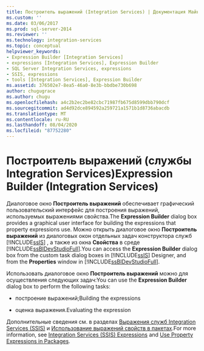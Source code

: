 ```yaml
---
title: Построитель выражений (Integration Services) | Документация Майкрософт
ms.custom: ''
ms.date: 03/06/2017
ms.prod: sql-server-2014
ms.reviewer: ''
ms.technology: integration-services
ms.topic: conceptual
helpviewer_keywords:
- Expression Builder [Integration Services]
- expressions [Integration Services], Expression Builder
- SQL Server Integration Services, expressions
- SSIS, expressions
- tools [Integration Services], Expression Builder
ms.assetid: 376502e7-8ea5-46a0-8e3b-bbdbe730b698
author: chugugrace
ms.author: chugu
ms.openlocfilehash: a4c2b2ec2be82cbc71987fb675d8599dbb790dcf
ms.sourcegitcommit: ad4d92dce894592a259721a1571b1d8736abacdb
ms.translationtype: MT
ms.contentlocale: ru-RU
ms.lasthandoff: 08/04/2020
ms.locfileid: "87752280"
---
```

# <a name="expression-builder-integration-services"></a><span data-ttu-id="18b78-102">Построитель выражений (службы Integration Services)</span><span class="sxs-lookup"><span data-stu-id="18b78-102">Expression Builder (Integration Services)</span></span>
  <span data-ttu-id="18b78-103">Диалоговое окно **Построитель выражений** обеспечивает графический пользовательский интерфейс для построения выражений, используемых выражениями свойства.</span><span class="sxs-lookup"><span data-stu-id="18b78-103">The **Expression Builder** dialog box provides a graphical user interface for building the expressions that property expressions use.</span></span> <span data-ttu-id="18b78-104">Можно открыть диалоговое окно **Построитель выражений** из диалоговых окон отдельных задач конструктора служб [!INCLUDE[ssIS](../includes/ssis-md.md)] , а также из окна **Свойства** в среде [!INCLUDE[ssBIDevStudioFull](../includes/ssbidevstudiofull-md.md)].</span><span class="sxs-lookup"><span data-stu-id="18b78-104">You can access the **Expression Builder** dialog box from the custom task dialog boxes in [!INCLUDE[ssIS](../includes/ssis-md.md)] Designer, and from the **Properties** window in [!INCLUDE[ssBIDevStudioFull](../includes/ssbidevstudiofull-md.md)].</span></span>  
  
 <span data-ttu-id="18b78-105">Использовать диалоговое окно **Построитель выражений** можно для осуществления следующих задач:</span><span class="sxs-lookup"><span data-stu-id="18b78-105">You can use the **Expression Builder** dialog box to perform the following tasks:</span></span>  
  
-   <span data-ttu-id="18b78-106">построение выражений;</span><span class="sxs-lookup"><span data-stu-id="18b78-106">Building the expressions</span></span>  
  
-   <span data-ttu-id="18b78-107">оценка выражения.</span><span class="sxs-lookup"><span data-stu-id="18b78-107">Evaluating the expression</span></span>  
  
 <span data-ttu-id="18b78-108">Дополнительные сведения см. в разделах [Выражения служб Integration Services (SSIS)](expressions/integration-services-ssis-expressions.md) и [Использование выражений свойств в пакетах](expressions/use-property-expressions-in-packages.md).</span><span class="sxs-lookup"><span data-stu-id="18b78-108">For more information, see [Integration Services &#40;SSIS&#41; Expressions](expressions/integration-services-ssis-expressions.md) and [Use Property Expressions in Packages](expressions/use-property-expressions-in-packages.md).</span></span>  
  
  
